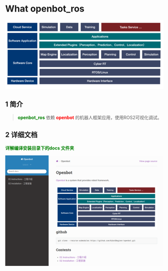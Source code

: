 # What openbot_ros

![](images/openbot_framework.png)

## 1  简介

> **<font color='green'>openbot_ros</font>** 依赖 **<font color='red'>openbot</font>** 的机器人框架应用，使用ROS2可视化调试。



## 2 详细文档

**<font color='green'>详解编译安装目录下的docs 文件夹 </font>**

![openbot_docs](images/openbot_docs.png)

